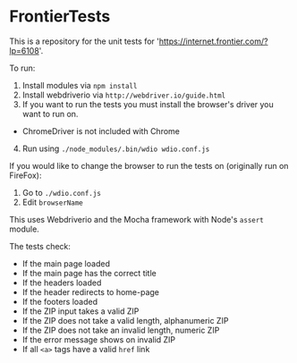 # FrontierTests

This is a repository for the unit tests for 'https://internet.frontier.com/?lp=6108'.

To run:
1. Install modules via `npm install`
2. Install webdriverio via `http://webdriver.io/guide.html`
3. If you want to run the tests you must install the browser's driver you want to run on.
  - ChromeDriver is not included with Chrome
4. Run using `./node_modules/.bin/wdio wdio.conf.js`

If you would like to change the browser to run the tests on (originally run on FireFox):
1. Go to `./wdio.conf.js`
2. Edit `browserName`

This uses Webdriverio and the Mocha framework with Node's `assert` module.

The tests check:
- If the main page loaded
- If the main page has the correct title
- If the headers loaded
- If the header redirects to home-page
- If the footers loaded
- If the ZIP input takes a valid ZIP
- If the ZIP does not take a valid length, alphanumeric ZIP
- If the ZIP does not take an invalid length, numeric ZIP
- If the error message shows on invalid ZIP
- If all `<a>` tags have a valid `href` link 
